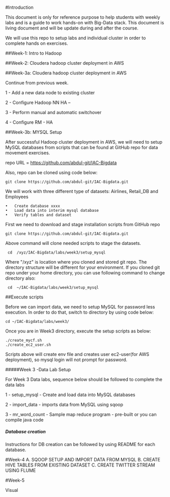 #Introduction


This document is only for reference purpose to help students with weekly labs and is a guide to work hands-on with Big-Data stack.  This document is living document and will be update during and after the course.

We will use this repo to setup labs and individual cluster in order to complete hands on exercises.

##Week-1: Intro to Hadoop 

##Week-2: Cloudera hadoop cluster deployment in AWS

##Week-3a: Cloudera hadoop cluster deployment in AWS

Continue from previous week.

1 -	Add a new data node to existing cluster

2 -	Configure Hadoop NN HA –

3 -	Perform manual and automatic switchover

4 - 	Configure RM - HA

##Week-3b: MYSQL Setup

After successful Hadoop cluster deployment in AWS, we will need to setup MySQL databases from scripts that can be found at GitHub repo for data movement exercises.


repo URL = https://github.com/abdul-git/IAC-Bigdata

Also, repo can be cloned using code below:

```shell
git clone https://github.com/abdul-git/IAC-Bigdata.git
```





We will work with three different type of datasets: Airlines, Retail_DB and Employees

```shell
•	Create database xxxx
•	Load data into interim mysql database
•	Verify tables and dataset
```

First we need to download and stage installation scripts from GitHub repo

```shell
git clone https://github.com/abdul-git/IAC-Bigdata.git
```


Above command will clone needed scripts to stage the datasets.
```shell
 cd  /xyz/IAC-Bigdata/labs/week3/setup_mysql
```

Where "/xyz" is location where you cloned and stored git repo. The directory structure will be different for your environment. If you cloned git repo under your home directory, you can use following command to change directory also:

```shell
 cd  ~/IAC-Bigdata/labs/week3/setup_mysql
```


##Execute scripts

Before we can import data, we need to setup MySQL for password less execution. In order to do that, switch to directory by using code below:

```shell
cd ~/IAC-Bigdata/labs/week3/
```

Once you are in Week3 directory, execute the setup scripts as below:

```shell
./create_mycf.sh
./create_ec2_user.sh
```

Scripts above will create env file and creates user ec2-user(for AWS deployment), so mysql login will not prompt for password.

#####Week 3 -Data Lab Setup

For Week 3 Data labs, sequence below should be followed to complete the data labs

1 - setup_mysql - Create and load data into MySQL databases

2 - import_data - imports data from MySQL using sqoop 

3 - mr_word_count - Sample map reduce program - pre-built or you can compile java code

##### Database creation

Instructions for DB creation can be followed by using README for each database.


#Week-4
A.	 SQOOP SETUP AND IMPORT DATA FROM MYSQL
B.	CREATE HIVE TABLES FROM EXISTING DATASET
C.	CREATE TWITTER STREAM USING FLUME 

#Week-5

Visual




